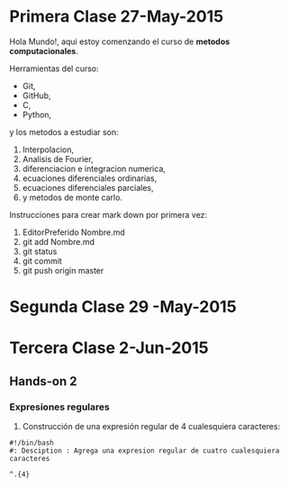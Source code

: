 # Primera Clase 27-May-2015

Hola Mundo!, aqui estoy comenzando el curso de **metodos computacionales**.

Herramientas del curso: 
+ Git,
+ GitHub,
+ C,
+ Python,

y los metodos a estudiar son:

1. Interpolacion,
2. Analisis de Fourier,
3. diferenciacion e integracion numerica,
4. ecuaciones diferenciales ordinarias,
5. ecuaciones diferenciales parciales,
6. y metodos de monte carlo.
 
Instrucciones para crear mark down por primera vez: 
1. EditorPreferido Nombre.md
2.  git add Nombre.md
3.  git status
4.  git commit 
5.  git push origin master

# Segunda Clase 29 -May-2015 

# Tercera Clase 2-Jun-2015

## Hands-on 2

### Expresiones regulares
1. Construcción de una expresión regular de 4 cualesquiera caracteres: 
``` 
#!/bin/bash 
#: Desciption : Agrega una expresion regular de cuatro cualesquiera caracteres 

^.{4}

```
